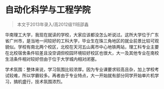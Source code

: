 
# 自动化科学与工程学院  

> 本文于2013年录入/高2012级11班邵鑫  

华南理工大学，我现在就读的学校，大家应该都没怎么听说过。这所大学位于广东省广州市，是当地一间较好的工科大学，毕业生在珠三角地区的就业前景比较可观貌似。学校有南北两个校区，北校在天河五山离市中心地铁两站，理工科专业主要在北校宿舍条件较差且没空调但校园环境较好校区也很大，大一及其他专业在南校生活条件相对较好但由于位于大学城内相对闭塞。

学术氛围：整体来说，学习氛围比较浓厚。因为专业课要求较高且杂，加上学校考试较难，所以学霸较多。再者由于专业特点，大一开始就有部分同学开始单片机学习，搞机盛行，技术氛围浓烈。


